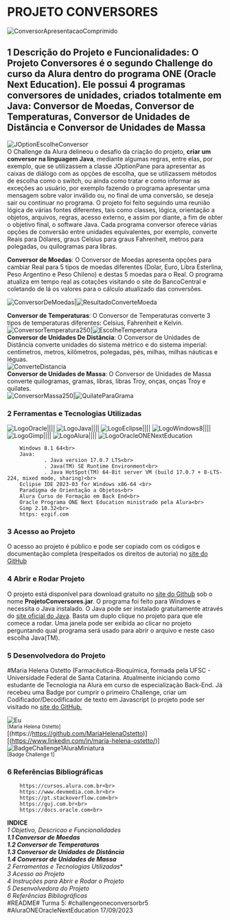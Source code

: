 # PROJETO CONVERSORES 
![ConversorApresentacaoComprimido](https://github.com/MariaHelenaOstetto/ProjetoConversores/assets/131919312/5f4e4b28-a2ac-42af-b035-9a44e5a31138)<br>
## 1 Descrição do Projeto e Funcionalidades: O Projeto Conversores é o segundo Challenge do curso da Alura dentro do programa ONE (Oracle Next Education). Ele possui 4 programas conversores de unidades, criados totalmente em Java: Conversor de Moedas, Conversor de Temperaturas, Conversor de Unidades de Distância e Conversor de Unidades de Massa<br>
![JOptionEscolheConversor](https://github.com/MariaHelenaOstetto/ProjetoConversores/assets/131919312/dfc2c028-d9d3-4826-bf2f-028a15e6b2e0) <br>
O Challenge da Alura delineou o desafio da criação do projeto, <b>criar um conversor na linguagem Java</b>, mediante algumas regras, entre elas, por exemplo, que se utilizassem a classe JOptionPane para apresentar as caixas de diálogo com as opções de escolha, que se utilizassem métodos de escolha como o switch, ou ainda como tratar e como informar as exceções ao usuário, por exemplo fazendo o programa apresentar uma mensagem sobre valor inválido ou, no final de uma conversão, se deseja sair ou continuar no programa.  O projeto foi feito seguindo uma reunião lógica de várias fontes diferentes, tais como classes, lógica, orientação a objetos, arquivos, regras, acesso externo, e assim por diante, a fim de obter o objetivo final, o software Java.
Cada programa conversor oferece várias opções de conversão entre unidades equivalentes, por exemplo, converte Reais para Dólares, graus Celsius para graus Fahrenheit, metros para polegadas, ou quilogramas para libras.

**Conversor de Moedas**: O Conversor de Moedas apresenta opções para cambiar Real para 5 tipos de moedas diferentes (Dolar, Euro, Libra Esterlina, Peso Argentino e Peso Chileno) e destas 5 moedas para o Real. O programa atualiza em tempo real as cotações visitando o site do BancoCentral e coletando de lá os valores para o cálculo atualizado das conversões.<br>

![ConversorDeMoedas](https://github.com/MariaHelenaOstetto/ProjetoConversores/assets/131919312/a5974516-416e-47f2-b07c-186a609caa37)|![ResultadoConverteMoeda](https://github.com/MariaHelenaOstetto/ProjetoConversores/assets/131919312/57a8e9e3-a6e2-4bb1-9089-34a163699ebe)                                    

**Conversor de Temperaturas**: O Conversor de Temperaturas converte 3 tipos de temperaturas diferentes: Celsius, Fahrenheit e Kelvin.<br>
![ConversorTemperatura250](https://github.com/MariaHelenaOstetto/ProjetoConversores/assets/131919312/23da48ae-166e-4e0b-9a1b-7fbda6906b1c)|![EscolheTemperatura](https://github.com/MariaHelenaOstetto/ProjetoConversores/assets/131919312/4e78a4de-a4fd-43db-a67f-1319afd8eab2)<br>
**Conversor de Unidades De Distância**: O Conversor de Unidades de Distância converte unidades do sistema métrico e do sistema imperial: centímetros, metros, kilômetros, polegadas, pés, milhas, milhas náuticas e léguas.<br>
![ConverteDistancia](https://github.com/MariaHelenaOstetto/ProjetoConversores/assets/131919312/d92c7fbb-2e59-42e4-a343-197e30b837b7)<br>
**Conversor de Unidades de Massa**: O Conversor de Unidades de Massa converte quilogramas, gramas, libras, libras Troy, onças, onças Troy e quilates.<br>
![ConversorMassa250](https://github.com/MariaHelenaOstetto/ProjetoConversores/assets/131919312/1bc9c2ca-f69a-4b09-81c2-69b9d6bc2c5e)|![QuilateParaGrama](https://github.com/MariaHelenaOstetto/ProjetoConversores/assets/131919312/52a2e918-8498-47eb-9940-e3f7ff7f829b)

### 2 Ferramentas e Tecnologias Utilizadas
![LogoOracle](https://github.com/MariaHelenaOstetto/ProjetoConversores/assets/131919312/eeff5d0f-d9f1-4bb0-a3ef-0e419ea309ff)||||
![LogoJava](https://github.com/MariaHelenaOstetto/ProjetoConversores/assets/131919312/40bd83a4-888e-4148-ad7a-94a4889edf47)||||
![LogoEclipse](https://github.com/MariaHelenaOstetto/ProjetoConversores/assets/131919312/add247f5-020b-4629-95e9-94b81a38da2d)||||
![LogoWindows8](https://github.com/MariaHelenaOstetto/ProjetoConversores/assets/131919312/eaee9a3f-985d-4761-a9cc-d09519254e9d)||||
![LogoGimp](https://github.com/MariaHelenaOstetto/ProjetoConversores/assets/131919312/59d82fdb-cc06-465e-8a7c-0fcd320f57f3)||||
![LogoAlura](https://github.com/MariaHelenaOstetto/ProjetoConversores/assets/131919312/e82e3d6b-cc18-4fb4-bb14-c6a5896f39f2)||||
![LogoOracleONENextEducation](https://github.com/MariaHelenaOstetto/ProjetoConversores/assets/131919312/16e0df4d-c4e7-4c08-b14b-6d2ea1ddb3b5)    
        
        Windows 8.1 64<br>
        Java:
                . Java version 17.0.7 LTS<br>
                . Java(TM) SE Runtime Environment<br>
                . Java HotSpot(TM) 64-Bit server VM (build 17.0.7 + 8-LTS-224, mixed mode, sharing)<br>
        Eclipse IDE 2023-03 for Windows x86-64 <br>
        Paradigma de Orientação a Objetos<br>
        Alura Curso de Formação em Back End<br>
        Oracle Programa ONE Next Education ministrado pela Alura<br>
        Gimp 2.10.32<br>
        https: ezgif.com

<h3>3 Acesso ao Projeto</h3>

O acesso ao projeto é público e pode ser copiado com os códigos e documentação completa (respeitados os direitos de autoria) no <a href="https://github.com/mariahelenaostetto"> site do GitHub</a>

 ### 4 Abrir e Rodar Projeto
O projeto está disponível para download gratuito no <a href="https://github.com/mariahelenaostetto"> site do Github</a> sob o nome <strong>ProjetoConversores.jar</strong>. O programa foi feito para Windows e necessita o Java instalado.
O Java pode ser instalado gratuitamente através do <a href="https://www.java.com/br/download/"> site oficial do Java</a>.
Basta um duplo clique no projeto para que ele comece a rodar. Uma janela pode ser exibida ao clicar no projeto perguntando qual programa será usado para abrir o arquivo e neste caso escolha Java(TM).

### 5 Desenvolvedora do Projeto
#Maria Helena Ostetto (Farmacêutica-Bioquímica, formada pela UFSC - Universidade Federal de Santa Catarina. Atualmente iniciando como estudante de Tecnologia na Alura em curso de especialização Back-End. Já recebeu uma Badge por cumprir o primeiro Challenge, criar um Codificador/Decodificador de texto em Javascript (o projeto pode ser visitado no <a href="https://mariahelenaostetto.github.io/Projeto2/"> site do GitHub. </a></p>
![Eu](https://github.com/MariaHelenaOstetto/ProjetoConversores/assets/131919312/999929de-124d-493e-b221-2eebd5347bde)<br>
<sub>[Maria Helena Ostetto]</sub><br>
[(https://https://github.com/MariaHelenaOstetto)]<br>[(https://www.linkedin.com/in/maria-helena-ostetto/)]<br>
![BadgeChallenge1AluraMiniatura](https://github.com/MariaHelenaOstetto/ProjetoConversores/assets/131919312/8d900a53-6a9b-43d2-b7a6-6ce62e5868aa)<br>
<sub>[Badge Challenge 1]</sub>
### 6 Referências Bibliográficas
        https://cursos.alura.com.br<br>
        https://www.devmedia.com.br<br>
        https://pt.stackoverflow.com<br>
        https://guj.com.br<br>
        https://docs.oracle.com<br>
**INDICE**<br>
*1 Objetivo, Descricao e Funcionalidades*<br>
***1.1 Conversor de Moedas***<br>
***1.2 Conversor de Temperaturas***<br>
***1.3 Conversor de Unidades de Distância***<br>
***1.4 Conversor de Unidades de Massa***<br>
*2 Ferramentas e Tecnologias Utilizadas**<br>
*3 Acesso ao Projeto*<br>
*4 Instruções para Abrir e Rodar o Projeto*<br>
*5 Desenvolvedora do Projeto*<br>
*6 Referências Bibliográficas*<br>
#README#  Turma 5: #challengeoneconversorbr5   #AluraONEOracleNextEducation
17/09/2023
